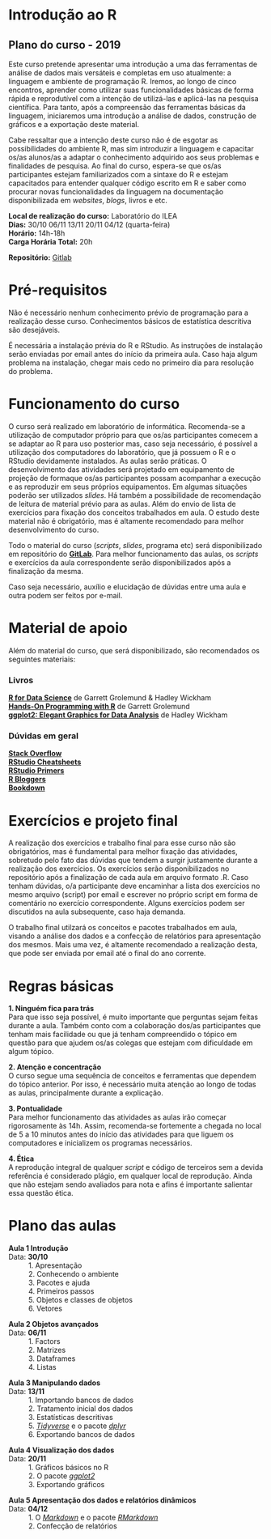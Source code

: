 Introdução ao R
==================

<h2> Plano do curso - 2019 </h2>


Este curso pretende apresentar uma introdução a uma das ferramentas de análise de dados mais versáteis e completas em uso atualmente: a linguagem e ambiente de programação R. Iremos, ao longo de cinco encontros, aprender como utilizar suas funcionalidades básicas de forma rápida e reprodutível com a intenção de utilizá-las e aplicá-las na pesquisa científica. Para tanto, após a compreensão das ferramentas básicas da linguagem, iniciaremos uma introdução a análise de dados, construção de gráficos e a exportação deste material. 

Cabe ressaltar que a intenção deste curso não é de esgotar as possibilidades do ambiente R, mas sim introduzir a linguagem e capacitar os/as alunos/as a adaptar o conhecimento adquirido aos seus problemas e finalidades de pesquisa. Ao final do curso, espera-se que os/as participantes estejam familiarizados com a sintaxe do R e estejam capacitados para entender qualquer código escrito em R e saber como procurar novas funcionalidades da linguagem na documentação disponibilizada em _websites_, _blogs_, livros e etc. 

**Local de realização do curso:** Laboratório do ILEA <br>
**Dias:** 30/10 06/11 13/11 20/11 04/12 (quarta-feira) <br>
**Horário:** 14h-18h <br>
**Carga Horária Total:** 20h <br>

**Repositório:** [Gitlab](https://iaracpassos.gitlab.io/introR2019/) 

# Pré-requisitos
Não é necessário nenhum conhecimento prévio de programação para a realização desse curso. Conhecimentos básicos de estatística descritiva são desejáveis.

É necessária a instalação prévia do R e RStudio. As instruções de instalação serão enviadas por email antes do início da primeira aula. Caso haja algum problema na instalação, chegar mais cedo no primeiro dia para resolução do problema. 

# Funcionamento do curso

O curso será realizado em laboratório de informática. Recomenda-se a utilização de computador próprio para que os/as participantes comecem a se adaptar ao R para uso posterior mas, caso seja necessário, é possível a utilização dos computadores do laboratório, que já possuem o R e o RStudio devidamente instalados. 
As aulas serão práticas. O desenvolvimento das atividades será projetado em equipamento de projeção de formaque os/as participantes possam acompanhar a execução e as reproduzir em seus próprios equipamentos. Em algumas situações poderão ser utilizados *slides*. Há também a possibilidade de recomendação de leitura de material prévio para as aulas. Além do envio de lista de exercícios para fixação dos conceitos trabalhados em aula. O estudo deste material não é obrigatório, mas é altamente recomendado para melhor desenvolvimento do curso. 

Todo o material do curso (*scripts*, *slides*, programa etc) será disponibilizado em repositório do **[GitLab](https://iaracpassos.gitlab.io/introR2019/)**. Para melhor funcionamento das aulas, os *scripts* e exercícios da aula correspondente serão disponibilizados após a finalização da mesma. 

Caso seja necessário, auxílio e elucidação de dúvidas entre uma aula e outra podem ser feitos por e-mail. 

# Material de apoio

Além do material do curso, que será disponibilizado, são recomendados os seguintes materiais: 

### Livros

**[R for Data Science](https://r4ds.had.co.nz/)** de Garrett Grolemund & Hadley Wickham <br>
**[Hands-On Programming with R](https://rstudio-education.github.io/hopr/index.html)** de Garrett Grolemund <br>
**[ggplot2: Elegant Graphics for Data Analysis](https://ggplot2-book.org/index.html)** de Hadley Wickham 

### Dúvidas em geral

**[Stack Overflow](https://stackoverflow.com/questions/tagged/r)** <br>
**[RStudio Cheatsheets](https://rstudio.com/resources/cheatsheets/)** <br>
**[RStudio Primers](https://rstudio.cloud/learn/primers)** <br>
**[R Bloggers](https://www.r-bloggers.com/)** <br>
**[Bookdown](https://bookdown.org/)**


# Exercícios e projeto final

A realização dos exercícios e trabalho final para esse curso não são obrigatórios, mas é fundamental para melhor fixação das atividades, sobretudo pelo fato das dúvidas que tendem a surgir justamente durante a realização dos exercícios. Os exercícios serão disponibilizados no repositório após a finalização de cada aula em arquivo formato .R. Caso tenham dúvidas, o/a participante deve encaminhar a lista dos exercícios no mesmo arquivo (script) por email e escrever no próprio script em forma de comentário no exercício correspondente. Alguns exercícios podem ser discutidos na aula subsequente, caso haja demanda. 

O trabalho final utilzará os conceitos e pacotes trabalhados em aula, visando a análise dos dados e a confecção de relatórios para apresentação dos mesmos. Mais uma vez, é altamente recomendado a realização desta, que pode ser enviada por email até o final do ano corrente.


# Regras básicas

**1. Ninguém fica para trás** <br>
Para que isso seja possível, é muito importante que perguntas sejam feitas durante a aula. Também conto com a colaboração dos/as participantes que tenham mais facilidade ou que já tenham compreendido o tópico em questão para que ajudem os/as colegas que estejam com dificuldade em algum tópico. 
 
**2. Atenção e concentração** <br>
O curso segue uma sequência de conceitos e ferramentas que dependem do tópico anterior. Por isso, é necessário muita atenção ao longo de todas as aulas, principalmente durante a explicação. 

**3. Pontualidade** <br>
Para melhor funcionamento das atividades as aulas irão começar rigorosamente às 14h. Assim, recomenda-se fortemente a chegada no local de 5 a 10 minutos antes do início das atividades para que liguem os computadores e inicializem os programas necessários. 

**4. Ética** <br>
A reprodução integral de qualquer *script* e código de terceiros sem a devida referência é considerado plágio, em qualquer local de reprodução. Ainda que não estejam sendo avaliados para nota e afins é importante salientar essa questão ética. 
  
# Plano das aulas

**Aula 1 Introdução** <br>
Data: **30/10** <br>
&nbsp; &nbsp; &nbsp; &nbsp;  &nbsp; 1. Apresentação <br>
&nbsp; &nbsp; &nbsp; &nbsp;  &nbsp; 2. Conhecendo o ambiente <br>
&nbsp; &nbsp; &nbsp; &nbsp;  &nbsp; 3. Pacotes e ajuda <br>
&nbsp; &nbsp; &nbsp; &nbsp;  &nbsp; 4. Primeiros passos <br>
&nbsp; &nbsp; &nbsp; &nbsp;  &nbsp; 5. Objetos e classes de objetos <br>
&nbsp; &nbsp; &nbsp; &nbsp;  &nbsp; 6. Vetores 


**Aula 2 Objetos avançados** <br>
Data: **06/11** <br>
&nbsp; &nbsp; &nbsp; &nbsp;  &nbsp; 1. Factors <br>
&nbsp; &nbsp; &nbsp; &nbsp;  &nbsp; 2. Matrizes <br>
&nbsp; &nbsp; &nbsp; &nbsp;  &nbsp; 3. Dataframes <br>
&nbsp; &nbsp; &nbsp; &nbsp;  &nbsp; 4. Listas 


**Aula 3 Manipulando dados** <br>
Data: **13/11** <br>
&nbsp; &nbsp; &nbsp; &nbsp;  &nbsp; 1. Importando bancos de dados <br>
&nbsp; &nbsp; &nbsp; &nbsp;  &nbsp; 2. Tratamento inicial dos dados <br>
&nbsp; &nbsp; &nbsp; &nbsp;  &nbsp; 3. Estatísticas descritivas <br>
&nbsp; &nbsp; &nbsp; &nbsp;  &nbsp; 5. _[Tidyverse](https://www.tidyverse.org/)_ e o pacote _[dplyr](https://dplyr.tidyverse.org/)_ <br>
&nbsp; &nbsp; &nbsp; &nbsp;  &nbsp; 6. Exportando bancos de dados 


**Aula 4 Visualização dos dados** <br>
Data: **20/11** <br>
&nbsp; &nbsp; &nbsp; &nbsp;  &nbsp; 1. Gráficos básicos no R <br>
&nbsp; &nbsp; &nbsp; &nbsp;  &nbsp; 2. O pacote _[ggplot2](https://ggplot2.tidyverse.org/)_  <br>
&nbsp; &nbsp; &nbsp; &nbsp;  &nbsp; 3. Exportando gráficos  


**Aula 5 Apresentação dos dados e relatórios dinâmicos** <br>
Data: **04/12** <br>
&nbsp; &nbsp; &nbsp; &nbsp;  &nbsp; 1. O _[Markdown](https://www.markdownguide.org/)_ e o pacote _[RMarkdown](https://rmarkdown.rstudio.com/)_<br>
&nbsp; &nbsp; &nbsp; &nbsp;  &nbsp; 2. Confecção de relatórios
